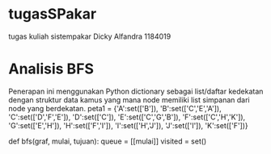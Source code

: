 # tugasSPakar
tugas kuliah sistempakar
Dicky Alfandra 1184019

# Analisis BFS
Penerapan ini menggunakan Python dictionary sebagai list/daftar kedekatan dengan struktur data kamus yang mana node memiliki list simpanan dari node yang berdekatan.
       peta1 =  {'A':set(['B']),
             'B':set(['C','E','A']),
             'C':set(['D','F','E']),
             'D':set(['C']),
             'E':set(['C','G','B']),
             'F':set(['C','H','K']),
             'G':set(['E','H']),
             'H':set(['F','I']),
             'I':set(['H','J']),
             'J':set(['I']),
             'K':set(['F'])}      
         

def bfs(graf, mulai, tujuan):
    queue = [[mulai]]
    visited = set()
